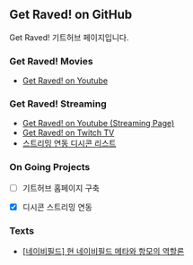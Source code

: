 ## Get Raved! on GitHub

Get Raved! 기트허브 페이지입니다.



### Get Raved! Movies

* [Get Raved! on Youtube](https://www.youtube.com/channel/UCddjChClpRKImlG8fepmypA)



### Get Raved! Streaming

* [Get Raved! on Youtube (Streaming Page)](https://www.youtube.com/channel/UCddjChClpRKImlG8fepmypA/live)
* [Get Raved! on Twitch TV](https://go.twitch.tv/trollingrave)
* [스트리밍 연동 디시콘 리스트](https://gist.githubusercontent.com/Get-Raved/57fbde60b5e19fcb31406d9cc0dc8600/raw/dccon_list.json)



### On Going Projects

- [ ] 기트허브 홈페이지 구축
- [x] 디시콘 스트리밍 연동



### Texts

* [[네이비필드] 현 네이비필드 메타와 항모의 역할론](https://\Get-Raved/get-raved.github.com/master/text0001.md)
